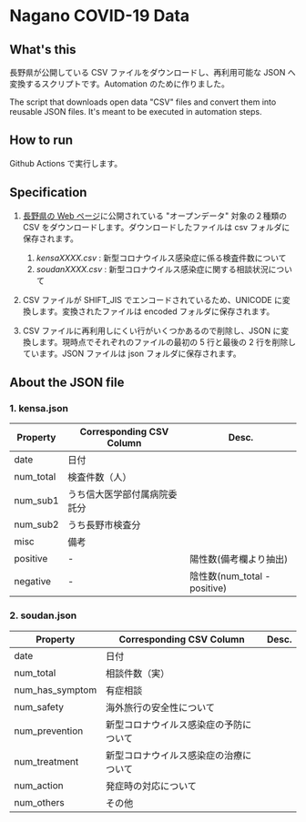# Nagano COVID-19 Data

## What's this

長野県が公開している CSV ファイルをダウンロードし、再利用可能な JSON へ変換するスクリプトです。Automation のために作りました。

The script that downloads open data "CSV" files and convert them into reusable JSON files. It's meant to be executed in automation steps.

## How to run

Github Actions で実行します。

## Specification

1. [長野県の Web ページ](https://www.pref.nagano.lg.jp/hoken-shippei/kenko/kenko/kansensho/joho/bukan-haien-doko.html)に公開されている "オープンデータ" 対象の２種類の CSV をダウンロードします。ダウンロードしたファイルは csv フォルダに保存されます。

   1. _kensaXXXX.csv_ : 新型コロナウイルス感染症に係る検査件数について
   1. _soudanXXXX.csv_ : 新型コロナウイルス感染症に関する相談状況について

1. CSV ファイルが SHIFT_JIS でエンコードされているため、UNICODE に変換します。変換されたファイルは encoded フォルダに保存されます。
1. CSV ファイルに再利用しにくい行がいくつかあるので削除し、JSON に変換します。現時点でそれぞれのファイルの最初の 5 行と最後の 2 行を削除しています。JSON ファイルは json フォルダに保存されます。

## About the JSON file

### 1. kensa.json

| Property  | Corresponding CSV Column     | Desc.                        |
| --------- | ---------------------------- | ---------------------------- |
| date      | 日付                         |                              |
| num_total | 検査件数（人）               |                              |
| num_sub1  | うち信大医学部付属病院委託分 |                              |
| num_sub2  | うち長野市検査分             |                              |
| misc      | 備考                         |                              |
| positive  | -                            | 陽性数(備考欄より抽出)       |
| negative  | -                            | 陰性数(num_total - positive) |

### 2. soudan.json

| Property        | Corresponding CSV Column               | Desc. |
| --------------- | -------------------------------------- | ----- |
| date            | 日付                                   |       |
| num_total       | 相談件数（実）                         |       |
| num_has_symptom | 有症相談                               |       |
| num_safety      | 海外旅行の安全性について               |       |
| num_prevention  | 新型コロナウイルス感染症の予防について |       |
| num_treatment   | 新型コロナウイルス感染症の治療について |       |
| num_action      | 発症時の対応について                   |       |
| num_others      | その他                                 |       |
